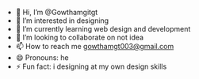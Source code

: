 - 👋 Hi, I’m @Gowthamgitgt
- 👀 I’m interested in designing 
- 🌱 I’m currently learning web design and development
- 💞️ I’m looking to collaborate on not idea
- 📫 How to reach me gowthamgt003@gmail.com
- 😄 Pronouns: he
- ⚡ Fun fact: i designing at my own design skills

<!---
Gowthamgitgt/Gowthamgitgt is a ✨ special ✨ repository because its `README.md` (this file) appears on your GitHub profile.
You can click the Preview link to take a look at your changes.
--->
